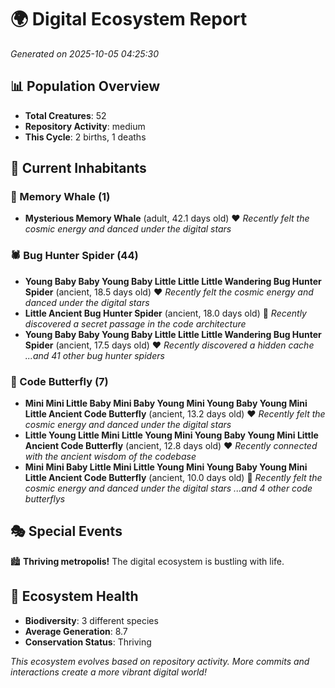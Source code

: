 # 🌍 Digital Ecosystem Report
*Generated on 2025-10-05 04:25:30*

## 📊 Population Overview
- **Total Creatures**: 52
- **Repository Activity**: medium
- **This Cycle**: 2 births, 1 deaths

## 👥 Current Inhabitants

### 🐋 Memory Whale (1)
- **Mysterious Memory Whale** (adult, 42.1 days old) ❤️
  *Recently felt the cosmic energy and danced under the digital stars*

### 🕷️ Bug Hunter Spider (44)
- **Young Baby Baby Young Baby Little Little Little Wandering Bug Hunter Spider** (ancient, 18.5 days old) ❤️
  *Recently felt the cosmic energy and danced under the digital stars*
- **Little Ancient Bug Hunter Spider** (ancient, 18.0 days old) 💛
  *Recently discovered a secret passage in the code architecture*
- **Young Baby Baby Young Baby Little Little Little Wandering Bug Hunter Spider** (ancient, 17.5 days old) ❤️
  *Recently discovered a hidden cache*
  *...and 41 other bug hunter spiders*

### 🦋 Code Butterfly (7)
- **Mini Mini Little Baby Mini Baby Young Mini Young Baby Young Mini Little Ancient Code Butterfly** (ancient, 13.2 days old) ❤️
  *Recently felt the cosmic energy and danced under the digital stars*
- **Little Young Little Mini Little Young Mini Young Baby Young Mini Little Ancient Code Butterfly** (ancient, 12.8 days old) ❤️
  *Recently connected with the ancient wisdom of the codebase*
- **Mini Mini Baby Little Mini Little Young Mini Young Baby Young Mini Little Ancient Code Butterfly** (ancient, 10.0 days old) 💚
  *Recently felt the cosmic energy and danced under the digital stars*
  *...and 4 other code butterflys*

## 🎭 Special Events

🏙️ **Thriving metropolis!** The digital ecosystem is bustling with life.

## 🔬 Ecosystem Health
- **Biodiversity**: 3 different species
- **Average Generation**: 8.7
- **Conservation Status**: Thriving

*This ecosystem evolves based on repository activity. More commits and interactions create a more vibrant digital world!*